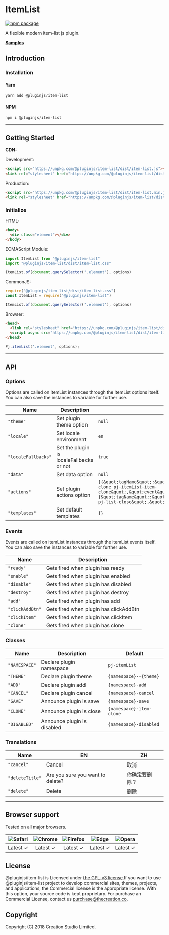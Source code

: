 # ItemList

[![npm package](https://img.shields.io/npm/v/@pluginjs/item-list.svg)](https://www.npmjs.com/package/@pluginjs/item-list)

A flexible modern item-list js plugin.

**[Samples](https://codesandbox.io/s/github/pluginjs/plugin.js/tree/master/modules/itemList/samples)**

## Introduction

### Installation

#### Yarn

```javascript
yarn add @pluginjs/item-list
```

#### NPM

```javascript
npm i @pluginjs/item-list
```

---

## Getting Started

**CDN:**

Development:

```html
<script src="https://unpkg.com/@pluginjs/item-list/dist/item-list.js"></script>
<link rel="stylesheet" href="https://unpkg.com/@pluginjs/item-list/dist/item-list.css">
```

Production:

```html
<script src="https://unpkg.com/@pluginjs/item-list/dist/item-list.min.js"></script>
<link rel="stylesheet" href="https://unpkg.com/@pluginjs/item-list/dist/item-list.min.css">
```

### Initialize

HTML:

```html
<body>
  <div class="element"></div>
</body>
```

ECMAScript Module:

```javascript
import ItemList from "@pluginjs/item-list"
import "@pluginjs/item-list/dist/item-list.css"

ItemList.of(document.querySelector('.element'), options)
```

CommonJS:

```javascript
require("@pluginjs/item-list/dist/item-list.css")
const ItemList = require("@pluginjs/item-list")

ItemList.of(document.querySelector('.element'), options)
```

Browser:

```html
<head>
  <link rel="stylesheet" href="https://unpkg.com/@pluginjs/item-list/dist/item-list.css">
  <script async src="https://unpkg.com/@pluginjs/item-list/dist/item-list.js"></script>
</head>
```

```javascript
Pj.itemList('.element', options);
```

---

## API

### Options

Options are called on itemList instances through the itemList options itself.
You can also save the instances to variable for further use.

Name | Description | Default
-----|--------------|-----
`"theme"` | Set plugin theme option | `null`
`"locale"` | Set locale environment | `en`
`"localeFallbacks"` | Set the plugin is localeFallbacks or not | `true`
`"data"` | Set data option | `null`
`"actions"` | Set plugin actions option | `[{&quot;tagName&quot;:&quot;i&quot;,&quot;trigger&quot;:&quot;icon-clone pj-itemList-item-clone&quot;,&quot;event&quot;:&quot;click&quot;,&quot;init&quot;:null},{&quot;tagName&quot;:&quot;i&quot;,&quot;trigger&quot;:&quot;icon-close pj-list-close&quot;,&quot;event&quot;:&quot;click&quot;}]`
`"templates"` | Set default templates | `{}`

### Events

Events are called on itemList instances through the itemList events itself.
You can also save the instances to variable for further use.

Name | Description
-----|-----
`"ready"` | Gets fired when plugin has ready
`"enable"` | Gets fired when plugin has enabled
`"disable"` | Gets fired when plugin has disabled
`"destroy"` | Gets fired when plugin has destroy
`"add"` | Gets fired when plugin has add
`"clickAddBtn"` | Gets fired when plugin has clickAddBtn
`"clickItem"` | Gets fired when plugin has clickItem
`"clone"` | Gets fired when plugin has clone

### Classes

Name | Description | Default
-----|------|------
`"NAMESPACE"` | Declare plugin namespace | `pj-itemList`
`"THEME"` | Declare plugin theme | `{namespace}--{theme}`
`"ADD"` | Declare plugin add | `{namespace}-add`
`"CANCEL"` | Declare plugin cancel | `{namespace}-cancel`
`"SAVE"` | Announce plugin is save | `{namespace}-save`
`"CLONE"` | Announce plugin is close | `{namespace}-item-clone`
`"DISABLED"` | Announce plugin is disabled | `{namespace}-disabled`

### Translations

Name | EN | ZH
-----|------|-------
`"cancel"` | Cancel | 取消
`"deleteTitle"` | Are you sure you want to delete? | 你确定要删除？
`"delete"` | Delete | 删除
---

## Browser support

Tested on all major browsers.

| <img src="https://raw.githubusercontent.com/alrra/browser-logos/master/src/safari/safari_32x32.png" alt="Safari"> | <img src="https://raw.githubusercontent.com/alrra/browser-logos/master/src/chrome/chrome_32x32.png" alt="Chrome"> | <img src="https://raw.githubusercontent.com/alrra/browser-logos/master/src/firefox/firefox_32x32.png" alt="Firefox"> | <img src="https://raw.githubusercontent.com/alrra/browser-logos/master/src/edge/edge_32x32.png" alt="Edge"> | <img src="https://raw.githubusercontent.com/alrra/browser-logos/master/src/opera/opera_32x32.png" alt="Opera"> |
|:--:|:--:|:--:|:--:|:--:|
| Latest ✓ | Latest ✓ | Latest ✓ | Latest ✓ | Latest ✓ |

## License

@pluginjs/item-list is Licensed under [the GPL-v3 license](LICENSE).If you want to use @pluginjs/item-list project to develop commercial sites, themes, projects, and applications, the Commercial license is the appropriate license. With this option, your source code is kept proprietary. For purchase an Commercial License, contact us purchase@thecreation.co.

## Copyright

Copyright (C) 2018 Creation Studio Limited.